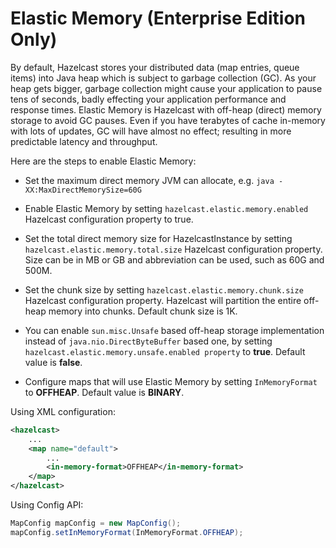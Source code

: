 
# Elastic Memory (Enterprise Edition Only) #

By default, Hazelcast stores your distributed data (map entries, queue items) into Java heap which is subject to garbage collection (GC). As your heap gets bigger, garbage collection might cause your application to pause tens of seconds, badly effecting your application performance and response times. Elastic Memory is Hazelcast with off-heap (direct) memory storage to avoid GC pauses. Even if you have terabytes of cache in-memory with lots of updates, GC will have almost no effect; resulting in more predictable latency and throughput.

Here are the steps to enable Elastic Memory:

- Set the maximum direct memory JVM can allocate, e.g. `java -XX:MaxDirectMemorySize=60G`

- Enable Elastic Memory by setting `hazelcast.elastic.memory.enabled` Hazelcast configuration property to true.

- Set the total direct memory size for HazelcastInstance by setting `hazelcast.elastic.memory.total.size` Hazelcast configuration property. Size can be in MB or GB and abbreviation can be used, such as 60G and 500M.

- Set the chunk size by setting `hazelcast.elastic.memory.chunk.size` Hazelcast configuration property. Hazelcast will partition the entire off-heap memory into chunks. Default chunk size is 1K.

- You can enable `sun.misc.Unsafe` based off-heap storage implementation instead of `java.nio.DirectByteBuffer` based one, by setting `hazelcast.elastic.memory.unsafe.enabled property` to **true**. Default value is **false**.

- Configure maps that will use Elastic Memory by setting `InMemoryFormat` to **OFFHEAP**. Default value is **BINARY**.

Using XML configuration:

```xml
<hazelcast>
    ...
    <map name="default">
        ...
        <in-memory-format>OFFHEAP</in-memory-format>
    </map>
</hazelcast>
```

Using Config API:

```java
MapConfig mapConfig = new MapConfig();
mapConfig.setInMemoryFormat(InMemoryFormat.OFFHEAP);
```
